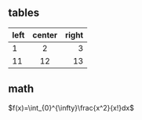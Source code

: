


## tables 

left|center|right
---|:---:|---:
1|2|3
11|12|13 


## math 

$f(x)=\int_{0}^{\infty}\frac{x^2}{x!}dx$


